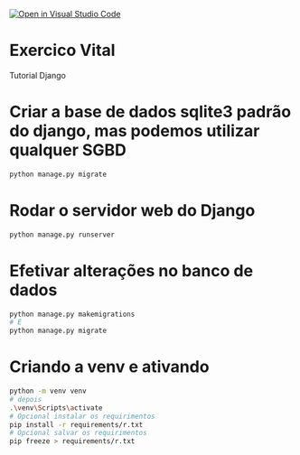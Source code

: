 [![Open in Visual Studio Code](https://classroom.github.com/assets/open-in-vscode-2e0aaae1b6195c2367325f4f02e2d04e9abb55f0b24a779b69b11b9e10269abc.svg)](https://classroom.github.com/online_ide?assignment_repo_id=19274834&assignment_repo_type=AssignmentRepo)



# Exercico Vital
Tutorial Django


# Criar a base de dados sqlite3 padrão do django, mas podemos utilizar qualquer SGBD
```bash
python manage.py migrate
```
# Rodar o servidor web do Django
```bash
python manage.py runserver
```


# Efetivar alterações no banco de dados
```bash
python manage.py makemigrations
# E
python manage.py migrate
```

# Criando a venv e ativando
```bash
python -m venv venv
# depois
.\venv\Scripts\activate
# Opcional instalar os requirimentos
pip install -r requirements/r.txt
# Opcional salvar os requirimentos
pip freeze > requirements/r.txt
```
